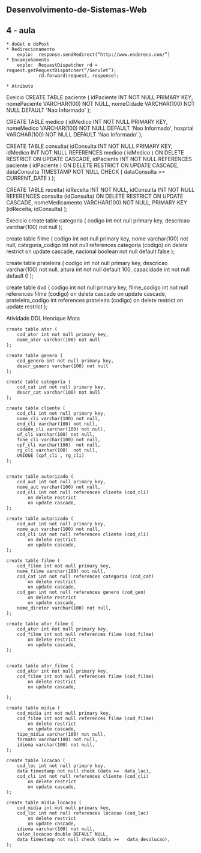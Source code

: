 ## Desenvolvimento-de-Sistemas-Web

## 4 - aula
    * doGet e doPost
    * Redirecionamento
		explo:  response.sendRedirect(“http://www.endereco.com/”)
    * Encaminhamento
		explo: 	RequestDispatcher rd = request.getRequestDispatcher(“/Servlet”);
				rd.forward(request, response);

    * Atributo 
    
    
    
  Exeicio 
    CREATE TABLE paciente (
idPaciente INT NOT NULL PRIMARY KEY,
nomePaciente VARCHAR(100) NOT NULL,
nomeCidade VARCHAR(100) NOT NULL DEFAULT 'Nao Informado'
);

CREATE TABLE medico (
idMedico INT NOT NULL PRIMARY KEY,
nomeMedico VARCHAR(100) NOT NULL DEFAULT 'Nao Informado',
hospital VARCHAR(100) NOT NULL DEFAULT 'Nao Informado'
);

CREATE TABLE consulta(
idConsulta INT NOT NULL PRIMARY KEY,
idMedico INT NOT NULL REFERENCES medico ( idMedico )
  ON DELETE RESTRICT
  ON UPDATE CASCADE,
idPaciente INT NOT NULL REFERENCES paciente ( idPaciente )
  ON DELETE RESTRICT
  ON UPDATE CASCADE,
dataConsulta TIMESTAMP NOT NULL CHECK ( dataConsulta >= CURRENT_DATE )
);

CREATE TABLE receita(
idReceita INT NOT NULL,
idConsulta INT NOT NULL REFERENCES consulta (idConsulta)
  ON DELETE RESTRICT
  ON UPDATE CASCADE,
nomeMedicamento VARCHAR(100) NOT NULL,
PRIMARY KEY (idReceita, idConsulta)
);

Execicio 
create table categoria (
	codigo int not null primary key,
	descricao varchar(100) not null
);

create table filme (
	codigo int not null primary key,
	nome varchar(100) not null,
	categoria_codigo int not null references categoria (codigo)
		on delete restrict
		on update cascade,
	nacional boolean not null default false
);

create table prateleira (
	codigo int not null primary key,
	descricao varchar(100) not null,
	altura int not null default 100,
	capacidade int not null default 0
);

create table dvd (
	codigo int not null primary key,
	filme_codigo int not null references filme (codigo)
		on delete cascade
		on update cascade,
	prateleira_codigo int references prateleira (codigo)
		on delete restrict
		on update restrict
);


Atividade DDL Henrique Mota

```
create table ator (
	cod_ator int not null primary key,
	nome_ator varchar(100) not null
);

create table genero (
	cod_genero int not null primary key,
	descr_genero varchar(100) not null
);

create table categoria (
	cod_cat int not null primary key,
	descr_cat varchar(100) not null
);

create table cliente (
	cod_cli int not null primary key,
	nome_cli varchar(100) not null,
	end_cli varchar(100) not null,
	cidade_cli varchar(100) not null,
	uf_cli varchar(100) not null,
	fone_cli varchar(100) not null,
	cpf_cli varchar(100)  not null,
	rg_cli varchar(100)  not null,
	UNIQUE (cpf_cli , rg_cli)
);


create table autorizado (
	cod_aut int not null primary key,
	nome_aut varchar(100) not null,
	cod_cli int not null references cliente (cod_cli)
		on delete restrict
		on update cascade,
);

create table autorizado (
	cod_aut int not null primary key,
	nome_aut varchar(100) not null,
	cod_cli int not null references cliente (cod_cli)
		on delete restrict
		on update cascade,
);

create table filme (
	cod_filme int not null primary key,
	nome_filme varchar(100) not null,
	cod_cat int not null references categoria (cod_cat)
		on delete restrict
		on update cascade,
	cod_gen int not null references genero (cod_gen)
		on delete restrict
		on update cascade,
	nome_diretor varchar(100) not null,
);

create table ator_filme (
	cod_ator int not null primary key,
	cod_filme int not null references filme (cod_filme)
		on delete restrict
		on update cascade,
);


create table ator_filme (
	cod_ator int not null primary key,
	cod_filme int not null references filme (cod_filme)
		on delete restrict
		on update cascade,
	
);

create table midia (
	cod_midia int not null primary key,
	cod_filme int not null references filme (cod_filme)
		on delete restrict
		on update cascade,
	tipo_midia varchar(100) not null,
	formato varchar(100) not null,
	idioma varchar(100) not null,
);

create table locacao (
	cod_loc int not null primary key,
	data timestamp not null check (data >=  data_loc),
	cod_cli int not null references cliente (cod_cli)
		on delete restrict
		on update cascade,
);

create table midia_locacao (
	cod_midia int not null primary key,
	cod_loc int not null references locacao (cod_loc)
		on delete restrict
		on update cascade,
	idioma varchar(100) not null,
	valor_locacao double DEFAULT NULL,
	data timestamp not null check (data >=   data_devolucao),
);

```



